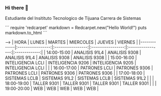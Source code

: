 ### Hi there 👋
Estudiante del Insitituto Tecnologico de Tijuana
Carrera de Sistemas

´´´
require 'redcarpet'
markdown = Redcarpet.new("Hello World!")
puts markdown.to_html
´´´

-->
| HORA        |       LUNES       |       MARTES      |     MIERCOLES     |       JUEVES      |    VIERNES    |
|-------------|:-----------------:|:-----------------:|:-----------------:|:-----------------:|:-------------:|
| 14:00-15:00 |   ANALISIS 91L4   |   ANALISIS 9308   |   ANALISIS 91L4   |   ANALISIS 9308   | ANALISIS 9308 |
| 15:00-16:00 | INTELIGENCIA LCLI | INTELIGENCIA 9206 | INTELIGENCIA 9205 | INTELIGENCIA LCLI |               |
| 16:00-17:00 |   PATRONES LCLI   |   PATRONES 9306   |   PATRONES LCLI   |   PATRONES 9306   | PATRONES 9306 |
| 17:00-18:00 |   SISTEMAS LCLB   |   SISTEMAS 91L2   |   SISTEMAS LCLB   |   SISTEMAS 91L2   |               |
| 18:00-19:00 |    TALLER 9301    |    TALLER 9301    |    TALLER 9301    |    TALLER 9301    |               |
| 19:00-20:00 |        WEB        |        WEB        |        WEB        |        WEB        |      WEB      |

